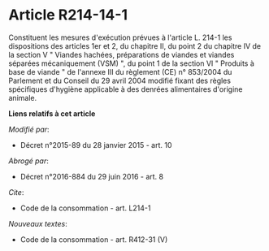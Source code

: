 # Article R214-14-1

Constituent les mesures d'exécution prévues à l'article L. 214-1 les dispositions des articles 1er et 2, du chapitre II, du
point 2 du chapitre IV de la section V " Viandes hachées, préparations de viandes et viandes séparées mécaniquement (VSM) ",
du point 1 de la section VI " Produits à base de viande " de l'annexe III du règlement (CE) n° 853/2004 du Parlement et du
Conseil du 29 avril 2004 modifié fixant des règles spécifiques d'hygiène applicable à des denrées alimentaires d'origine
animale.

**Liens relatifs à cet article**

_Modifié par_:

  - Décret n°2015-89 du 28 janvier 2015 - art. 10

_Abrogé par_:

  - Décret n°2016-884 du 29 juin 2016 - art. 8

_Cite_:

  - Code de la consommation - art. L214-1

_Nouveaux textes_:

  - Code de la consommation - art. R412-31 (V)
